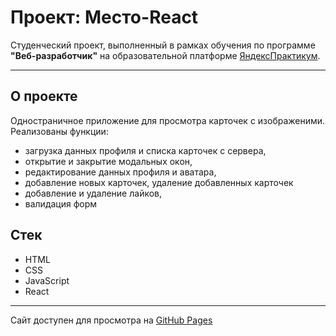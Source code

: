 # Проект: Место-React

Студенческий проект, выполненный в рамках обучения по программе **"Веб-разработчик"** на образовательной платформе [ЯндексПрактикум](https://practicum.yandex.ru/).

---
## О проекте

Oдностраничное приложение для просмотра карточек с изображеними. 
Реализованы функции: 
- загрузка данных профиля и списка карточек с сервера,
- открытие и закрытие модальных окон,
- редактирование данных профиля и аватара,
- добавление новых карточек, удаление добавленных карточек
- добавление и удаление лайков,
- валидация форм
## Стек

- HTML
- CSS
- JavaScript
- React

---

Сайт доступен для просмотра на [GitHub Pages](https://epiphes.github.io/mesto-react)

